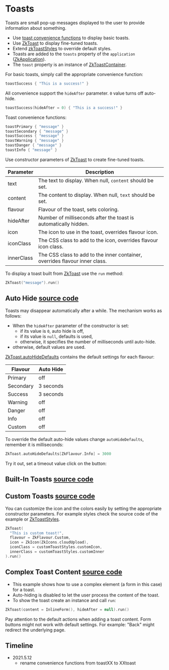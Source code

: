 # Toasts

Toasts are small pop-up messages displayed to the user to provide information about something.

* Use [toast convenience functions](/core/core/src/jsMain/kotlin/zakadabar/stack/frontend/builtin/toast/toast.kt) to display basic
  toasts.
* Use [ZkToast](/core/core/src/jsMain/kotlin/zakadabar/stack/frontend/builtin/toast/ZkToast.kt) to display fine-tuned toasts.
* Extend [zkToastStyles](/core/core/src/jsMain/kotlin/zakadabar/stack/frontend/builtin/toast/zkToastStyles.kt) to override default
  styles.
* Toasts are added to the `toasts` property
  of the `application` ([ZkApplication](/core/core/src/jsMain/kotlin/zakadabar/stack/frontend/application/ZkApplication.kt)).
* The `toast` property is an instance
  of [ZkToastContainer](/core/core/src/jsMain/kotlin/zakadabar/stack/frontend/builtin/toast/ZkToastContainer.kt).

For basic toasts, simply call the appropriate convenience function:

```kotlin
toastSuccess { "This is a success!" }
```

All convenience support the `hideAfter` parameter. `0` value turns off auto-hide.

```kotlin
toastSuccess(hideAfter = 0) { "This is a success!" }
```

Toast convenience functions:

```kotlin
toastPrimary { "message" }
toastSecondary { "message" }
toastSuccess { "message" }
toastWarning { "message" }
toastDanger { "message" }
toastInfo { "message" }
```

Use constructor parameters of [ZkToast](/core/core/src/jsMain/kotlin/zakadabar/stack/frontend/builtin/toast/ZkToast.kt) to create
fine-tuned toasts.

| Parameter | Description |
| ---- | ---- |
| text | The text to display. When null, `content` should be set. |
| content | The content to display. When null, `text` should be set. |
| flavour |  Flavour of the toast, sets coloring. |
| hideAfter | Number of milliseconds after the toast is automatically hidden. |
| icon |   The icon to use in the toast, overrides flavour icon. |
| iconClass | The CSS class to add to the icon, overrides flavour icon class. |
| innerClass | The CSS class to add to the inner container, overrides flavour inner class. |

To display a toast built from  [ZkToast](/core/core/src/jsMain/kotlin/zakadabar/stack/frontend/builtin/toast/ZkToast.kt) use
the `run` method:

```kotlin
ZkToast("message").run()
```

## Auto Hide [source code](/lib/examples/src/jsMain/kotlin/zakadabar/lib/examples/frontend/toast/ToastAutoHideExample.kt)

Toasts may disappear automatically after a while. The mechanism works as follows:

* When the `hideAfter` parameter of the constructor is set:
  * if its value is `0`, auto hide is off,
  * if its value is `null`, defaults is used,
  * otherwise, it specifies the number of milliseconds until auto-hide.
* otherwise, default values are used.

[ZkToast.autoHideDefaults](/core/core/src/jsMain/kotlin/zakadabar/stack/frontend/builtin/toast/ZkToast.kt) contains the default
settings for each flavour:

| Flavour | Auto Hide |
| --- | --- |
| Primary | off |
| Secondary | 3 seconds |
| Success | 3 seconds |
| Warning | off |
| Danger | off |
| Info | off |
| Custom | off |

To override the default auto-hide values change `autoHideDefaults`, remember it is milliseconds:

```kotlin
ZkToast.autoHideDefaults[ZkFlavour.Info] = 3000
```

Try it out, set a timeout value click on the button:

<div data-zk-enrich="ToastAutoHideExample"></div>

## Built-In Toasts [source code](/lib/examples/src/jsMain/kotlin/zakadabar/lib/examples/frontend/toast/ToastBasicExamples.kt)

<div data-zk-enrich="ToastBasicExamples"></div>

## Custom Toasts [source code](/lib/examples/src/jsMain/kotlin/zakadabar/lib/examples/frontend/toast/ToastCustomExample.kt)

You can customize the icon and the colors easily by setting the appropriate constructor parameters. For example styles
check the source code of the example
or [ZkToastStyles](/core/core/src/jsMain/kotlin/zakadabar/stack/frontend/builtin/toast/zkToastStyles.kt).

```kotlin
ZkToast(
  "This is custom toast!",
  flavour = ZkFlavour.Custom,
  icon = ZkIcon(ZkIcons.cloudUpload),
  iconClass = customToastStyles.customIcon,
  innerClass = customToastStyles.customInner
).run()
```

<div data-zk-enrich="ToastCustomExample"></div>

## Complex Toast Content [source code](/lib/examples/src/jsMain/kotlin/zakadabar/lib/examples/frontend/toast/ToastFormExample.kt)

* This example shows how to use a complex element (a form in this case) for a toast.
* Auto-hiding is disabled to let the user process the content of the toast.
* To show the toast create an instance and call `run`:

```kotlin
ZkToast(content = InlineForm(), hideAfter = null).run()
```

<div data-zk-enrich="Note" data-zk-flavour="Warning" data-zk-title="Toast Content Buttons">
Pay attention to the default actions when adding a toast content.
Form buttons might not work with default settings.
For example: "Back" might redirect the underlying page.
</div>

<div data-zk-enrich="ToastFormExample"></div>

## Timeline

* 2021.5.12
  * rename convenience functions from toastXX to XXtoast
